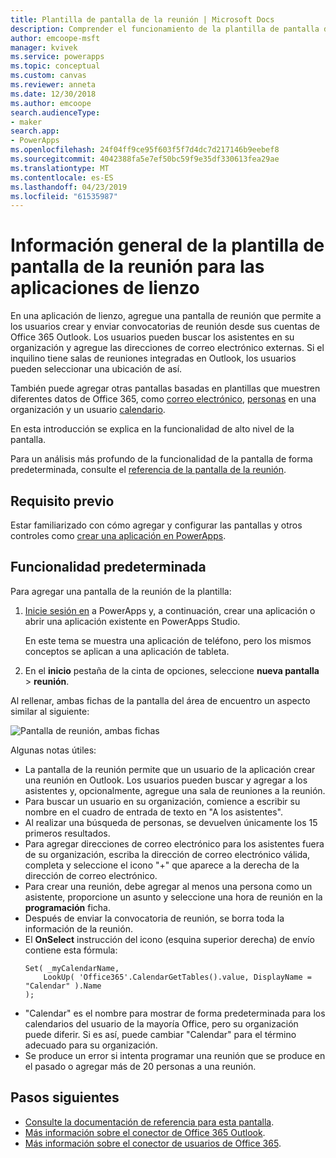 ```yaml
---
title: Plantilla de pantalla de la reunión | Microsoft Docs
description: Comprender el funcionamiento de la plantilla de pantalla de la reunión para las aplicaciones de lienzo, y ampliar la pantalla para sus casos de uso
author: emcoope-msft
manager: kvivek
ms.service: powerapps
ms.topic: conceptual
ms.custom: canvas
ms.reviewer: anneta
ms.date: 12/30/2018
ms.author: emcoope
search.audienceType:
- maker
search.app:
- PowerApps
ms.openlocfilehash: 24f04ff9ce95f603f5f7d4dc7d217146b9eebef8
ms.sourcegitcommit: 4042388fa5e7ef50bc59f9e35df330613fea29ae
ms.translationtype: MT
ms.contentlocale: es-ES
ms.lasthandoff: 04/23/2019
ms.locfileid: "61535987"
---
```

# <a name="overview-of-the-meeting-screen-template-for-canvas-apps"></a>Información general de la plantilla de pantalla de la reunión para las aplicaciones de lienzo

En una aplicación de lienzo, agregue una pantalla de reunión que permite a los usuarios crear y enviar convocatorias de reunión desde sus cuentas de Office 365 Outlook. Los usuarios pueden buscar los asistentes en su organización y agregue las direcciones de correo electrónico externas. Si el inquilino tiene salas de reuniones integradas en Outlook, los usuarios pueden seleccionar una ubicación de así.

También puede agregar otras pantallas basadas en plantillas que muestren diferentes datos de Office 365, como [correo electrónico](email-screen-overview.md), [personas](people-screen-overview.md) en una organización y un usuario [calendario](calendar-screen-overview.md).

En esta introducción se explica en la funcionalidad de alto nivel de la pantalla.

Para un análisis más profundo de la funcionalidad de la pantalla de forma predeterminada, consulte el [referencia de la pantalla de la reunión](meeting-screen-reference.md).

## <a name="prerequisite"></a>Requisito previo

Estar familiarizado con cómo agregar y configurar las pantallas y otros controles como [crear una aplicación en PowerApps](../data-platform-create-app-scratch.md).

## <a name="default-functionality"></a>Funcionalidad predeterminada

Para agregar una pantalla de la reunión de la plantilla:

1. [Inicie sesión en](http://web.powerapps.com?utm_source=padocs&utm_medium=linkinadoc&utm_campaign=referralsfromdoc) a PowerApps y, a continuación, crear una aplicación o abrir una aplicación existente en PowerApps Studio.

    En este tema se muestra una aplicación de teléfono, pero los mismos conceptos se aplican a una aplicación de tableta.

1. En el **inicio** pestaña de la cinta de opciones, seleccione **nueva pantalla** > **reunión**.

  Al rellenar, ambas fichas de la pantalla del área de encuentro un aspecto similar al siguiente:

  ![Pantalla de reunión, ambas fichas](media/meeting-screen/meeting-screen-full-both.png)

Algunas notas útiles:

* La pantalla de la reunión permite que un usuario de la aplicación crear una reunión en Outlook.
  Los usuarios pueden buscar y agregar a los asistentes y, opcionalmente, agregue una sala de reuniones a la reunión.
* Para buscar un usuario en su organización, comience a escribir su nombre en el cuadro de entrada de texto en "A los asistentes".
* Al realizar una búsqueda de personas, se devuelven únicamente los 15 primeros resultados.
* Para agregar direcciones de correo electrónico para los asistentes fuera de su organización, escriba la dirección de correo electrónico válida, completa y seleccione el icono "+" que aparece a la derecha de la dirección de correo electrónico.
* Para crear una reunión, debe agregar al menos una persona como un asistente, proporcione un asunto y seleccione una hora de reunión en la **programación** ficha.
* Después de enviar la convocatoria de reunión, se borra toda la información de la reunión.
* El **OnSelect** instrucción del icono (esquina superior derecha) de envío contiene esta fórmula:
    ```powerapps-dot
    Set( _myCalendarName, 
        LookUp( 'Office365'.CalendarGetTables().value, DisplayName = "Calendar" ).Name 
    );
    ```
* "Calendar" es el nombre para mostrar de forma predeterminada para los calendarios del usuario de la mayoría Office, pero su organización puede diferir. Si es así, puede cambiar "Calendar" para el término adecuado para su organización.
* Se produce un error si intenta programar una reunión que se produce en el pasado o agregar más de 20 personas a una reunión.

## <a name="next-steps"></a>Pasos siguientes

* [Consulte la documentación de referencia para esta pantalla](./meeting-screen-reference.md).
* [Más información sobre el conector de Office 365 Outlook](../connections/connection-office365-outlook.md).
* [Más información sobre el conector de usuarios de Office 365](../connections/connection-office365-users.md).
